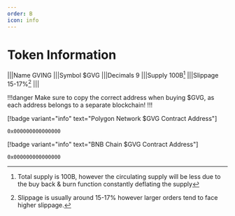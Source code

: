 ```yaml
---
order: B
icon: info
---
```

# Token Information
|||Name
GVING
|||Symbol
$GVG
|||Decimals
9
|||Supply
100B[^1]
|||Slippage
15-17%[^2]
|||

!!!danger
Make sure to copy the correct address when buying $GVG, as each address belongs to a separate blockchain!
!!!

[!badge variant="info" text="Polygon Network $GVG Contract Address"]
```
0x000000000000000
```
[!badge variant="info" text="BNB Chain $GVG Contract Address"]
```
0x000000000000000
```
[^1]: Total supply is 100B, however the circulating supply will be less due to the buy back & burn function 
constantly deflating the supply

[^2]: Slippage is usually around 15-17% however larger orders tend to face higher slippage.